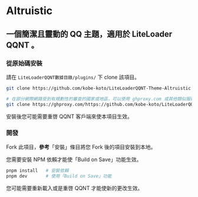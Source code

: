 # Altruistic

## 一個簡潔且靈動的 QQ 主題，適用於 LiteLoader QQNT 。 

### 從原始碼安裝

請在 `LiteLoaderQQNT數據目錄/plugins/` 下 clone 該項目。

```bash
git clone https://github.com/kobe-koto/LiteLoaderQQNT-Theme-Altruistic.git

# 在部分網際網路受到有規劃性的審查的國家或地區，可以使用 ghproxy.com 或其他類似服務加速 clone。
git clone https://ghproxy.com/https://github.com/kobe-koto/LiteLoaderQQNT-Theme-Altruistic.git
```

安裝後您可能需要重啓 QQNT 客戶端來使本項目生效。

### 開發

Fork 此項目，**參考**「安裝」條目將您 Fork 後的項目安裝到本地。

您需要安裝 NPM 依賴才能使「Build on Save」功能生效。

```bash
pnpm install   # 安裝依賴
pnpm dev       # 使用「Build on Save」功能
```

您可能需要重新載入或是重啓 QQNT 才能使新的更改生效。
